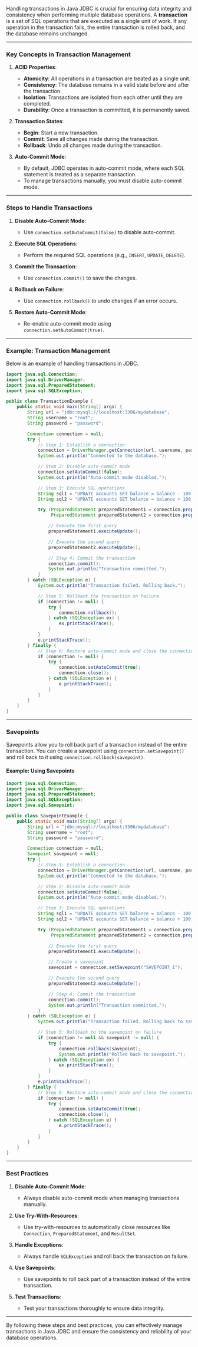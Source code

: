 Handling transactions in Java JDBC is crucial for ensuring data integrity and consistency when performing multiple database operations. A **transaction** is a set of SQL operations that are executed as a single unit of work. If any operation in the transaction fails, the entire transaction is rolled back, and the database remains unchanged.

---

### **Key Concepts in Transaction Management**

1. **ACID Properties**:
   - **Atomicity**: All operations in a transaction are treated as a single unit.
   - **Consistency**: The database remains in a valid state before and after the transaction.
   - **Isolation**: Transactions are isolated from each other until they are completed.
   - **Durability**: Once a transaction is committed, it is permanently saved.

2. **Transaction States**:
   - **Begin**: Start a new transaction.
   - **Commit**: Save all changes made during the transaction.
   - **Rollback**: Undo all changes made during the transaction.

3. **Auto-Commit Mode**:
   - By default, JDBC operates in auto-commit mode, where each SQL statement is treated as a separate transaction.
   - To manage transactions manually, you must disable auto-commit mode.

---

### **Steps to Handle Transactions**

1. **Disable Auto-Commit Mode**:
   - Use `connection.setAutoCommit(false)` to disable auto-commit.

2. **Execute SQL Operations**:
   - Perform the required SQL operations (e.g., `INSERT`, `UPDATE`, `DELETE`).

3. **Commit the Transaction**:
   - Use `connection.commit()` to save the changes.

4. **Rollback on Failure**:
   - Use `connection.rollback()` to undo changes if an error occurs.

5. **Restore Auto-Commit Mode**:
   - Re-enable auto-commit mode using `connection.setAutoCommit(true)`.

---

### **Example: Transaction Management**

Below is an example of handling transactions in JDBC.

```java
import java.sql.Connection;
import java.sql.DriverManager;
import java.sql.PreparedStatement;
import java.sql.SQLException;

public class TransactionExample {
    public static void main(String[] args) {
        String url = "jdbc:mysql://localhost:3306/mydatabase";
        String username = "root";
        String password = "password";

        Connection connection = null;
        try {
            // Step 1: Establish a connection
            connection = DriverManager.getConnection(url, username, password);
            System.out.println("Connected to the database.");

            // Step 2: Disable auto-commit mode
            connection.setAutoCommit(false);
            System.out.println("Auto-commit mode disabled.");

            // Step 3: Execute SQL operations
            String sql1 = "UPDATE accounts SET balance = balance - 100 WHERE id = 1";
            String sql2 = "UPDATE accounts SET balance = balance + 100 WHERE id = 2";

            try (PreparedStatement preparedStatement1 = connection.prepareStatement(sql1);
                 PreparedStatement preparedStatement2 = connection.prepareStatement(sql2)) {

                // Execute the first query
                preparedStatement1.executeUpdate();

                // Execute the second query
                preparedStatement2.executeUpdate();

                // Step 4: Commit the transaction
                connection.commit();
                System.out.println("Transaction committed.");
            }
        } catch (SQLException e) {
            System.out.println("Transaction failed. Rolling back.");

            // Step 5: Rollback the transaction on failure
            if (connection != null) {
                try {
                    connection.rollback();
                } catch (SQLException ex) {
                    ex.printStackTrace();
                }
            }
            e.printStackTrace();
        } finally {
            // Step 6: Restore auto-commit mode and close the connection
            if (connection != null) {
                try {
                    connection.setAutoCommit(true);
                    connection.close();
                } catch (SQLException e) {
                    e.printStackTrace();
                }
            }
        }
    }
}
```

---

### **Savepoints**

Savepoints allow you to roll back part of a transaction instead of the entire transaction. You can create a savepoint using `connection.setSavepoint()` and roll back to it using `connection.rollback(savepoint)`.

#### **Example: Using Savepoints**

```java
import java.sql.Connection;
import java.sql.DriverManager;
import java.sql.PreparedStatement;
import java.sql.SQLException;
import java.sql.Savepoint;

public class SavepointExample {
    public static void main(String[] args) {
        String url = "jdbc:mysql://localhost:3306/mydatabase";
        String username = "root";
        String password = "password";

        Connection connection = null;
        Savepoint savepoint = null;
        try {
            // Step 1: Establish a connection
            connection = DriverManager.getConnection(url, username, password);
            System.out.println("Connected to the database.");

            // Step 2: Disable auto-commit mode
            connection.setAutoCommit(false);
            System.out.println("Auto-commit mode disabled.");

            // Step 3: Execute SQL operations
            String sql1 = "UPDATE accounts SET balance = balance - 100 WHERE id = 1";
            String sql2 = "UPDATE accounts SET balance = balance + 100 WHERE id = 2";

            try (PreparedStatement preparedStatement1 = connection.prepareStatement(sql1);
                 PreparedStatement preparedStatement2 = connection.prepareStatement(sql2)) {

                // Execute the first query
                preparedStatement1.executeUpdate();

                // Create a savepoint
                savepoint = connection.setSavepoint("SAVEPOINT_1");

                // Execute the second query
                preparedStatement2.executeUpdate();

                // Step 4: Commit the transaction
                connection.commit();
                System.out.println("Transaction committed.");
            }
        } catch (SQLException e) {
            System.out.println("Transaction failed. Rolling back to savepoint.");

            // Step 5: Rollback to the savepoint on failure
            if (connection != null && savepoint != null) {
                try {
                    connection.rollback(savepoint);
                    System.out.println("Rolled back to savepoint.");
                } catch (SQLException ex) {
                    ex.printStackTrace();
                }
            }
            e.printStackTrace();
        } finally {
            // Step 6: Restore auto-commit mode and close the connection
            if (connection != null) {
                try {
                    connection.setAutoCommit(true);
                    connection.close();
                } catch (SQLException e) {
                    e.printStackTrace();
                }
            }
        }
    }
}
```

---

### **Best Practices**

1. **Disable Auto-Commit Mode**:
   - Always disable auto-commit mode when managing transactions manually.

2. **Use Try-With-Resources**:
   - Use try-with-resources to automatically close resources like `Connection`, `PreparedStatement`, and `ResultSet`.

3. **Handle Exceptions**:
   - Always handle `SQLException` and roll back the transaction on failure.

4. **Use Savepoints**:
   - Use savepoints to roll back part of a transaction instead of the entire transaction.

5. **Test Transactions**:
   - Test your transactions thoroughly to ensure data integrity.

---

By following these steps and best practices, you can effectively manage transactions in Java JDBC and ensure the consistency and reliability of your database operations.
